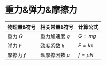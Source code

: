 # 重力&弹力&摩擦力

|物理量&符号|相关常量&符号|计算公式|
|-|-|-|
|重力 $G$|重力加速度 $g$|$G=mg$|
|弹力 $F$|劲度系数 $k$|$F=kx$|
|摩擦力 $f$|动摩擦因数 $\mu$|$f=\mu N$|
